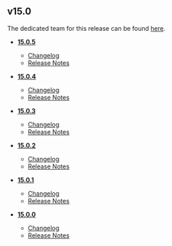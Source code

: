 ## v15.0
The dedicated team for this release can be found [here](team.md).
* **[15.0.5](15.0.5)**
	* [Changelog](15.0.5/changelog.md)
	* [Release Notes](15.0.5/release_notes.md)

* **[15.0.4](15.0.4)**
	* [Changelog](15.0.4/changelog.md)
	* [Release Notes](15.0.4/release_notes.md)

* **[15.0.3](15.0.3)**
	* [Changelog](15.0.3/changelog.md)
	* [Release Notes](15.0.3/release_notes.md)

* **[15.0.2](15.0.2)**
	* [Changelog](15.0.2/changelog.md)
	* [Release Notes](15.0.2/release_notes.md)

* **[15.0.1](15.0.1)**
	* [Changelog](15.0.1/changelog.md)
	* [Release Notes](15.0.1/release_notes.md)

* **[15.0.0](15.0.0)**
	* [Changelog](15.0.0/changelog.md)
	* [Release Notes](15.0.0/release_notes.md)
